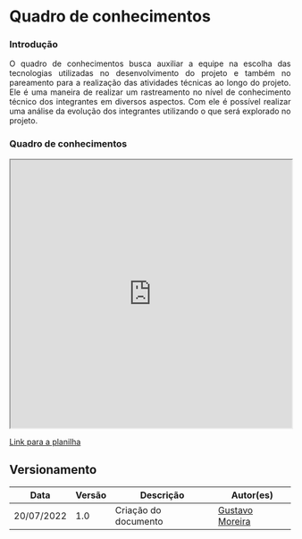 #	Quadro de conhecimentos

###	Introdução
<p align = "justify">O quadro de conhecimentos busca auxiliar a equipe na escolha das tecnologias utilizadas no desenvolvimento do projeto e também no pareamento para a realização das atividades técnicas ao longo do projeto. Ele é uma maneira de realizar um rastreamento no nível de conhecimento técnico dos integrantes em diversos aspectos. Com ele é possível realizar uma análise da evolução dos integrantes utilizando o que será explorado no projeto.</p>

###	Quadro de conhecimentos

<iframe width="100%" height="480px" style={{minWidth: "640px", minHeight: "480px", backgroundColor: "#f4f4f4", border: "1px solid #efefef" }} src="https://docs.google.com/spreadsheets/d/e/2PACX-1vT0O6y1HG_5vs74q5ek8TfSGw2c5K9WnXLFGhEjDCnxsNjYBsrCLttT9vhUh5TBV-cNy2X_ZwU8H18p/pubhtml?gid=1082221761&amp;single=true&amp;widget=true&amp;headers=false"></iframe>

[Link para a planilha](https://docs.google.com/spreadsheets/d/11IdYfWUDnn3HOPEKDmq2127KZvPgb4m5vXBp_PZ4faE/edit?usp=sharing)

## Versionamento

| Data | Versão | Descrição | Autor(es) |
|------|------|------|------|
|20/07/2022|1.0| Criação do documento |[Gustavo Moreira](https://github.com/gustavoduartemoreira)
